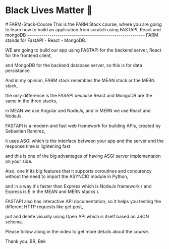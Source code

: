 <h1>Black Lives Matter 🖤</h1>
# FARM-Stack-Course
This is the FARM Stack course, where you are going to learn how to build an application from scratch using FASTAPI, React and mongoDB
----------------------------------------------------------
FARM stands for FastAPI - React - MongoDB.

WE are going to build our app using FASTAPI for the backend server, React for the frontend client, 

and MongoDB for the backend database server, so this is for data persistance.

And in my opinion, FARM stack resembles the MEAN stack or the MERN stack,

the only difference is the FASAPI because React and MongoDB are the same in the three stacks, 

in MEAN we use Angular and NodeJs, and in MERN we use React and NodeJs.  

FASTAPI is a modern and fast web framework for building APIs, created by Sebastien Ramirez, 

it uses ASGI which is the interface between your app and the server and the response time is lightening fast 

and this is one of the big advantages of having ASGI server implementaion on your side.

Also, one if its big features that it supports coroutines and concurency without the need to import the ASYNCIO module in Python, 

and in a way it's faster than Express which is NodeJs framework ( and Express is E in the MEAN and MERN stacks ).

FASTAPI also has interactive API documentation, so it helps you testing the different HTTP requests like get post, 

put and delete visually using Open API which is itself based on JSON schema.

Please follow along in the video to get more details about the course.

Thank you.
BR,
Bek
